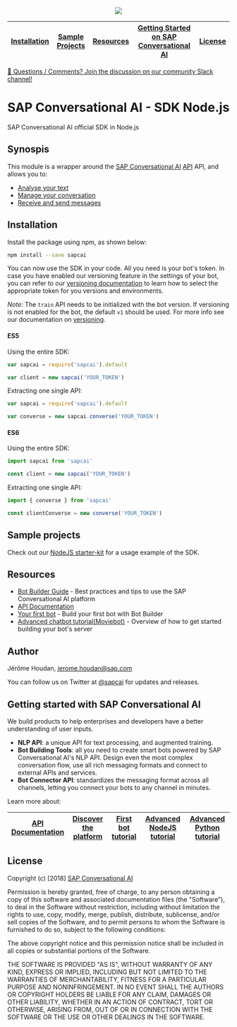 <p align="center">
  <img src="https://cdn.cai.tool.sap/brand/sapcai/sap-cai-black.svg" />
</p>

| [Installation](#installation) | [Sample Projects](#sample-projects) | [Resources]( #resources) | [Getting Started on SAP Conversational AI]( #getting-started-with-sap-conversational-ai) | [License](#license) |
|---|---|---|---|---|
<div>
<a href="https://slack.cai.tool.sap">💬 Questions / Comments? Join the discussion on our community Slack channel!</a>
</div>

# SAP Conversational AI - SDK Node.js
SAP Conversational AI official SDK in Node.js

## Synospis

This module is a wrapper around the [SAP Conversational AI](https://cai.tool.sap/) [API](https://cai.tool.sap/docs/api-reference) API, and allows you to:
* [Analyse your text](https://github.com/SAPConversationalAI/SDK-NodeJS/wiki/Analyse-text)
* [Manage your conversation](https://github.com/SAPConversationalAI/SDK-NodeJS/wiki/Manage-your-conversation)
* [Receive and send messages](https://github.com/SAPConversationalAI/SDK-NodeJS/wiki/Receive-and-send-messages)

## Installation

Install the package using npm, as shown below:
```bash
npm install --save sapcai
```

You can now use the SDK in your code. All you need is your bot's token. In case you have enabled our versioning feature in the settings of your bot, you can refer to our [versioning documentation](https://cai.tools.sap/docs/concepts/versioning) to learn how to select the appropriate token for you versions and environments.

_Note:_ The `train` API needs to be initialized with the bot version. If versioning is not enabled for the bot, the default `v1` should be used. For more info see our documentation on [versioning](https://cai.tools.sap/docs/concepts/versioning).

#### ES5

Using the entire SDK:
```js
var sapcai = require('sapcai').default

var client = new sapcai('YOUR_TOKEN')
```

Extracting one single API:
```js
var sapcai = require('sapcai').default

var converse = new sapcai.converse('YOUR_TOKEN')
```

#### ES6

Using the entire SDK:
```js
import sapcai from 'sapcai'

const client = new sapcai('YOUR_TOKEN')
```

Extracting one single API:
```js
import { converse } from 'sapcai'

const clientConverse = new converse('YOUR_TOKEN')
```

## Sample projects

Check out our [NodeJS starter-kit](https://github.com/SAPConversationalAI/starter-NodeJS) for a usage example of the SDK.

## Resources
* [Bot Builder Guide](https://cai.tool.sap/docs) - Best practices and tips to use the SAP Conversational AI platform 
* [API Documentation](https://cai.tool.sap/docs/api-reference)
* [Your first bot](https://cai.tool.sap/blog/build-your-first-bot-with-recast-ai/) - Build your first bot with Bot Builder
* [Advanced chatbot tutorial(Moviebot)](https://cai.tool.sap/blog/nodejs-chatbot-movie-bot/) - Overview of how to get started building your bot's server

## Author

Jérôme Houdan, jerome.houdan@sap.com

You can follow us on Twitter at [@sapcai](https://twitter.com/sapcai) for updates and releases.

## Getting started with SAP Conversational AI

We build products to help enterprises and developers have a better understanding of user inputs.

-   **NLP API**: a unique API for text processing, and augmented training.
-   **Bot Building Tools**: all you need to create smart bots powered by SAP Conversational AI's NLP API. Design even the most complex conversation flow, use all rich messaging formats and connect to external APIs and services.
-   **Bot Connector API**: standardizes the messaging format across all channels, letting you connect your bots to any channel in minutes.

Learn more about:

| [API Documentation](https://cai.tool.sap/docs/api-reference/) | [Discover the platform](https://cai.tool.sap/docs/create-your-bot) | [First bot tutorial](https://cai.tool.sap/blog/build-your-first-bot-with-recast-ai/) | [Advanced NodeJS tutorial](https://cai.tool.sap/blog/nodejs-chatbot-movie-bot/) | [Advanced Python tutorial](https://cai.tool.sap/blog/python-cryptobot/) |
|---|---|---|---|---|

## License

Copyright (c) [2018] [SAP Conversational AI](https://cai.tool.sap)

Permission is hereby granted, free of charge, to any person obtaining a copy
of this software and associated documentation files (the "Software"), to deal
in the Software without restriction, including without limitation the rights
to use, copy, modify, merge, publish, distribute, sublicense, and/or sell
copies of the Software, and to permit persons to whom the Software is
furnished to do so, subject to the following conditions:

The above copyright notice and this permission notice shall be included in all
copies or substantial portions of the Software.

THE SOFTWARE IS PROVIDED "AS IS", WITHOUT WARRANTY OF ANY KIND, EXPRESS OR
IMPLIED, INCLUDING BUT NOT LIMITED TO THE WARRANTIES OF MERCHANTABILITY,
FITNESS FOR A PARTICULAR PURPOSE AND NONINFRINGEMENT. IN NO EVENT SHALL THE
AUTHORS OR COPYRIGHT HOLDERS BE LIABLE FOR ANY CLAIM, DAMAGES OR OTHER
LIABILITY, WHETHER IN AN ACTION OF CONTRACT, TORT OR OTHERWISE, ARISING FROM,
OUT OF OR IN CONNECTION WITH THE SOFTWARE OR THE USE OR OTHER DEALINGS IN THE
SOFTWARE.

